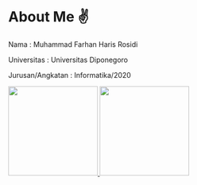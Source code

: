 # About Me ✌

Nama : Muhammad Farhan Haris Rosidi

Universitas : Universitas Diponegoro 

Jurusan/Angkatan : Informatika/2020

<p align="left">
<a href="https://github.com/farhanhariss">
  <img height="180em" src="https://github-readme-stats-eight-theta.vercel.app/api?username=farhanhariss&show_icons=true&theme=algolia&include_all_commits=true&count_private=true"/>
  <img height="180em" src="https://github-readme-stats-eight-theta.vercel.app/api/top-langs/?username=gilangadhan&layout=compact&langs_count=8&theme=algolia"/>
</a>
</p>
